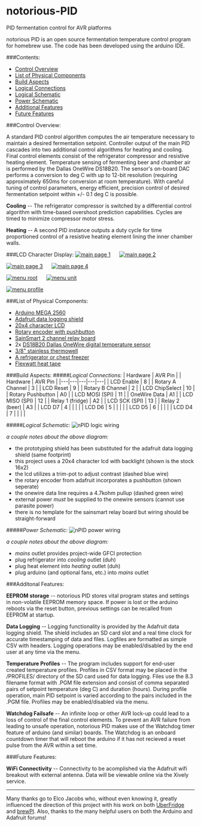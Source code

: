 notorious-PID
=============
PID fermentation control for AVR platforms

notorious PID is an open source fermentation temperature control program for homebrew use.  The code has been developed using the arduino IDE.

###Contents:

- [Control Overview](https://github.com/osakechan/notoriousPID#notorious-pid)
- [List of Physical Components](https://github.com/osakechan/notoriousPID#list-of-physical-components)
- [Build Aspects](https://github.com/osakechan/notoriousPID#build-aspects)
- [Logical Connections](https://github.com/osakechan/notoriousPID#logical-connections)
- [Logical Schematic](https://github.com/osakechan/notoriousPID#logical-schematic)
- [Power Schematic](https://github.com/osakechan/notoriousPID#power-schematic)
- [Additional Features](https://github.com/osakechan/notoriousPID#additonal-features)
- [Future Features](https://github.com/osakechan/notoriousPID#future-features)

###Control Overview:

  A standard PID control algorithm computes the air temperature necessary to maintain a desired fermentation setpoint. Controller output of the main PID cascades into two additional control algorithms for heating and cooling.  Final control elements consist of the refrigerator compressor and resistive heating element.  Temperature sensing of fermenting beer and chamber air is performed by the Dallas OneWire DS18B20.  The sensor's on-board DAC performs a conversion to deg C with up to 12-bit resolution (requiring approximately 650ms for conversion at room temperature).  With careful tuning of control parameters, energy efficient, precision control of desired fermentation setpoint within +/- 0.1 deg C is possible.

  **Cooling** --  The refrigerator compressor is switched by a differential control algorithm with time-based overshoot prediction capabilities.  Cycles are timed to minimize compressor motor stress.

  **Heating** --  A second PID instance outputs a duty cycle for time proportioned control of a resistive heating element lining the inner chamber walls.

###LCD Character Display:
[![main page 1](https://raw.githubusercontent.com/osakechan/notoriousPID/master/img/LCD/nPIDpage1_small.jpg)](https://raw.githubusercontent.com/osakechan/notoriousPID/master/img/LCD/nPIDpage1.jpg)&nbsp;&nbsp;&nbsp;&nbsp;&nbsp;&nbsp;[![main page 2](https://raw.githubusercontent.com/osakechan/notoriousPID/master/img/LCD/nPIDpage2_small.jpg)](https://raw.githubusercontent.com/osakechan/notoriousPID/mas&nbsp;&nbsp;ter/img/LCD/nPIDpage2.jpg)

[![main page 3](https://raw.githubusercontent.com/osakechan/notoriousPID/master/img/LCD/nPIDpage3_small.jpg)](https://raw.githubusercontent.com/osakechan/notoriousPID/master/img/LCD/nPIDpage3.jpg)&nbsp;&nbsp;&nbsp;&nbsp;&nbsp;&nbsp;[![main page 4](https://raw.githubusercontent.com/osakechan/notoriousPID/master/img/LCD/nPIDpage4_small.jpg)](https://raw.githubusercontent.com/osakechan/notoriousPID/master/i&nbsp;&nbsp;mg/LCD/nPIDpage4.jpg)

[![menu root](https://raw.githubusercontent.com/osakechan/notoriousPID/master/img/LCD/nPIDmenu_small.jpg)](https://raw.githubusercontent.com/osakechan/notoriousPID/master/img/LCD/nPIDmenu.jpg)&nbsp;&nbsp;&nbsp;&nbsp;&nbsp;&nbsp;[![menu unit](https://raw.githubusercontent.com/osakechan/notoriousPID/master/img/LCD/nPIDmenuUNIT_small.jpg)](https://raw.githubusercontent.com/osakechan/notoriousPID/master/img/LCD/nPIDmenuUNIT.jpg)

[![menu profile](https://raw.githubusercontent.com/osakechan/notoriousPID/master/img/LCD/nPIDmenuPGM_small.jpg)](https://raw.githubusercontent.com/osakechan/notoriousPID/master/img/LCD/nPIDmenuPGM.jpg)

###List of Physical Components:

- [Arduino MEGA 2560](http://arduino.cc/en/Main/arduinoBoardMega2560)
- [Adafruit data logging shield](http://www.adafruit.com/product/1141)
- [20x4 character LCD](http://www.adafruit.com/product/198)
- [Rotary encoder with pushbutton](http://www.adafruit.com/product/377)
- [SainSmart 2 channel relay board](http://www.sainsmart.com/arduino-pro-mini.html)
- 2x [DS18B20 Dallas OneWire digital temperature sensor](http://www.adafruit.com/product/381)
- [3/8" stainless thermowell](https://www.brewershardware.com/12-Stainless-Steel-Thermowell-TWS12.html)
- [A refrigerator or chest freezer](http://www.craigslist.org/about/sites)
- [Flexwatt heat tape](http://www.calorique.com/en/flexwatt-heat-tape/)

###Build Aspects:
#####*Logical Connections:*
| Hardware | AVR Pin |   | Hardware | AVR Pin |
|---|---|---|---|---|
| LCD Enable | 8 |   | Rotary A Channel | 3 |
| LCD Reset | 9 |   | Rotary B Channel | 2 |
| LCD ChipSelect | 10 |   | Rotary Pushbutton | A0 |
| LCD MOSI (SPI) | 11 |   | OneWire Data | A1 |
| LCD MISO (SPI) | 12 |   | Relay 1 (fridge) | A2 |
| LCD SCK (SPI) | 13 |   | Relay 2 (beer) | A3 |
| LCD D7 | 4 |   |   |   |
| LCD D6 | 5 |   |   |   |
| LCD D5 | 6 |   |   |   |
| LCD D4 | 7 |   |   |   |

#####*Logical Schematic:*
![nPID logic wiring](https://raw.githubusercontent.com/osakechan/notorious-PID/master/img/nPID%20wiring%20layout.png)

*a couple notes about the above diagram:*
- the prototyping shield has been substituted for the adafruit data logging shield (same footprint)
- this project uses a 20x4 character lcd with backlight (shown is the stock 16x2)
- the lcd utilizes a trim-pot to adjust contrast (dashed blue wire)
- the rotary encoder from adafruit incorporates a pushbutton (shown seperate)
- the onewire data line requires a 4.7kohm pullup (dashed green wire)
- external power *must* be supplied to the onewire sensors (cannot use parasite power)
- there is no template for the sainsmart relay board but wiring should be straight-forward

#####*Power Schematic:*
![nPID power wiring](https://raw.githubusercontent.com/osakechan/notoriousPID/master/img/nPid%20power%20layout.png)

*a couple notes about the above diagram:*
- *mains* outlet provides project-wide GFCI protection
- plug refrigerator into *cooling* outlet (duh)
- plug heat element into *heating* outlet (duh)
- plug arduino (and optional fans, etc.) into *mains* outlet

###Additonal Features:

  **EEPROM storage** -- notorious PID stores vital program states and settings in non-volatile EEPROM memory space.  If power is lost or the arduino reboots via the reset button, previous settings can be recalled from EEPROM at startup.

  **Data Logging** -- Logging functionality is provided by the Adafruit data logging shield.  The shield includes an SD card slot and a real time clock for accurate timestamping of data and files.  Logfiles are formatted as simple CSV with headers.  Logging operations may be enabled/disabled by the end user at any time via the menu.
  
  **Temperature Profiles** -- The program includes support for end-user created temperature profiles.  Profiles in CSV format may be placed in the /PROFILES/ directory of the SD card used for data logging.  Files use the 8.3 filename format with .PGM file extension and consist of comma separated pairs of setpoint temperature (deg C) and duration (hours).  During profile operation, main PID setpoint is varied according to the pairs included in the .PGM file.  Profiles may be enabled/disabled via the menu.
  
  **Watchdog Failsafe** -- An infinite loop or other AVR lock-up could lead to a loss of control of the final control elements.  To prevent an AVR failure from leading to unsafe operation, notorious PID makes use of the Watchdog timer feature of arduino (and similar) boards.  The Watchdog is an onboard countdown timer that will reboot the arduino if it has not recieved a reset pulse from the AVR within a set time.
  
###Future Features:

  **WiFi Connectivity** -- Connectivity to be acomplished via the Adafruit wifi breakout with external antenna.  Data will be viewable online via the Xively service.

-----------------------

Many thanks go to Elco Jacobs who, without even knowing it, greatly influenced the direction of this project with his work on both [UberFridge](http://www.elcojacobs.com/uberfridge/) and [brewPI](http://www.brewpi.com/).  Also, thanks to the many helpful users on both the Arduino and Adafruit forums!
